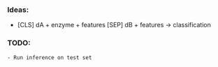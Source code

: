### Ideas:

  - [CLS] dA + enzyme + features [SEP] dB + features -> classification
  

### TODO:
    - Run inference on test set